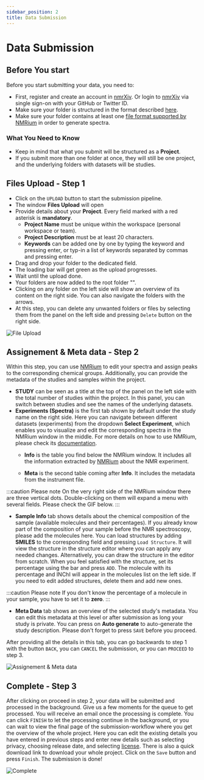 ```yaml
---
sidebar_position: 2
title: Data Submission
---
```

# Data Submission

## Before You start

Before you start submitting your data, you need to:
* First, register and create an account in [nmrXiv](https://www.nmrxiv.org). Or login to [nmrXiv](https://www.nmrxiv.org) via single sign-on with your GitHub or Twitter ID.
* Make sure your folder is structured in the format described [here](/docs/submission-guides/submission/folder-structure).
* Make sure your folder contains at least one [file format supported by NMRium](https://docs.nmrium.org/#2-open-spectra) in order to generate spectra.

### What You Need to Know
* Keep in mind that what you submit will be structured as a **Project**. 
* If you submit more than one folder at once, they will still be one project, and the underlying folders with datasets will be studies. 

## Files Upload - Step 1

- Click on the `UPLOAD` button to start the submission pipeline. 
- The window **Files Upload** will open
- Provide details about your **Project**. Every field marked with a red asterisk is **mandatory**.
  - **Project Name** must be unique within the workspace (personal workspace or team).
  - **Project Description** must be at least 20 characters.
  - **Keywords** can be added one by one by typing the keyword and pressing enter, or typ-in a list of keywords separated by commas and pressing enter.
- Drag and drop your folder to the dedicated field.
- The loading bar will get green as the upload progresses.
- Wait until the upload done.
- Your folders are now added to the root folder "\".
- Clicking on any folder on the left side will show an overview of its content on the right side. You can also navigate the folders with the arrows.
- At this step, you can delete any unwanted folders or files by selecting them from the panel on the left side and pressing `Delete` button on the right side.

![File Upload](/img/upload/fileupload.gif)

## Assignement & Meta data - Step 2

Within this step, you can use [NMRium](https://www.nmrium.org/) to edit your spectra and assign peaks to the corresponding chemical groups. Additionally, you can provide the metadata of the studies and samples within the project. 

- **STUDY** can be seen as a title at the top of the panel on the left side with the total number of studies within the project. In this panel, you can switch between studies and see the names of the underlying datasets.
- **Experiments (Spectra)** is the first tab shown by default under the study name on the right side. Here you can navigate between different datasets (experiments) from the dropdown **Select Experiment**, which enables you to visualize and edit the corresponding spectra in the NMRium window in the middle. For more details on how to use NMRium, please check its [documentation](https://docs.nmrium.org/).
  - **Info** is the table you find below the NMRium window. It includes all the information extracted by [NMRium](https://www.nmrium.org/) about the NMR experiment.

  - **Meta** is the second table coming after **Info**. It includes the metadata from the instrument file.

:::caution Please note
On the very right side of the NMRium window there are three vertical dots. Double-clicking on them will expand a menu with several fields. Please check the GIF below.
:::

- **Sample Info** tab shows details about the chemical composition of the sample (available molecules and their percentages). If you already know part of the composition of your sample before the NMR spectroscopy, please add the molecules here. You can load structures by adding **SMILES** to the corresponding field and pressing `Load Structure`. It will view the structure in the structure editor where you can apply any needed changes. Alternatively, you can draw the structure in the editor from scratch. When you feel satisfied with the structure, set its percentage using the bar and press `ADD`. The molecule with its percentage and INChI will appear in the molecules list on the left side. If you need to edit added structures, delete them and add new ones.

:::caution Please note
If you don't know the percentage of a molecule in your sample, you have to set it to **zero**.
:::

- **Meta Data** tab shows an overview of the selected study's metadata. You can edit this metadata at this level or after submission as long your study is private. You can press on **Auto generate** to auto-generate the  study description. Please don't forget to press `SAVE` before you proceed.

After providing all the details in this tab, you can go backwards to step 1 with the button `BACK`, you can `CANCEL` the submission, or you can `PROCEED` to step 3.

![Assignement & Meta data](/img/upload/assignment-metadata.gif)

## Complete - Step 3
After clicking on proceed in step 2, your data will be submitted and processed in the background. Give us a few moments for the queue to get processed. You will receive an email once the processing is complete. You can click `FINISH` to let the processing continue in the background, or you can wait to view the final page of the submission-workflow where you get the overview of the whole project. Here you can edit the existing details you have entered in previous steps and enter new details such as selecting privacy, choosing release date, and selecting [license](https://github.com/NFDI4Chem/nmrxiv/discussions/123). There is also a quick download link to download your whole project.
Click on the `Save` button and press `Finish`. The submission is done!

![Complete](/img/upload/complete.gif)